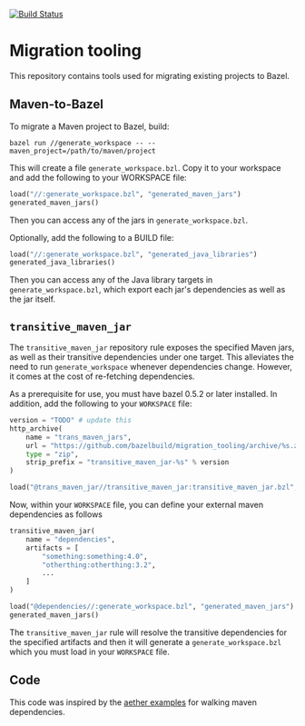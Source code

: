 [![Build Status](http://ci.bazel.io/buildStatus/icon?job=migration-tooling)](http://ci.bazel.io/job/migration-tooling)

# Migration tooling

This repository contains tools used for migrating existing projects to Bazel.

## Maven-to-Bazel

To migrate a Maven project to Bazel, build:

```
bazel run //generate_workspace -- --maven_project=/path/to/maven/project
```

This will create a file `generate_workspace.bzl`. Copy it to your workspace
and add the following to your WORKSPACE file:

``` python
load("//:generate_workspace.bzl", "generated_maven_jars")
generated_maven_jars()
```

Then you can access any of the jars in `generate_workspace.bzl`.

Optionally, add the following to a BUILD file:

``` python
load("//:generate_workspace.bzl", "generated_java_libraries")
generated_java_libraries()
```

Then you can access any of the Java library targets in `generate_workspace.bzl`,
which export each jar's dependencies as well as the jar itself.

## `transitive_maven_jar` 

The `transitive_maven_jar` repository rule exposes the specified Maven jars, as well as their transitive dependencies under one target. This alleviates the need to run
`generate_workspace` whenever dependencies change. However, it comes at the cost of re-fetching dependencies.

As a prerequisite for use, you must have bazel 0.5.2 or later installed. In addition, add the following to your `WORKSPACE` file: 

```python
version = "TODO" # update this
http_archive(
	name = "trans_maven_jars",
	url = "https://github.com/bazelbuild/migration_tooling/archive/%s.zip" % version,
	type = "zip",
	strip_prefix = "transitive_maven_jar-%s" % version
)

load("@trans_maven_jar//transitive_maven_jar:transitive_maven_jar.bzl", "transitive_maven_jar")

```

Now, within your `WORKSPACE` file, you can define your external maven dependencies as follows

```python
transitive_maven_jar(
	name = "dependencies",
	artifacts = [
		"something:something:4.0",
		"otherthing:otherthing:3.2",
		...
	]
)

load("@dependencies//:generate_workspace.bzl", "generated_maven_jars")
generated_maven_jars()
```
The `transitive_maven_jar` rule will resolve the transitive dependencies for the specified artifacts and then it will generate a `generate_workspace.bzl` which you must load in your `WORKSPACE` file.

## Code
This code was inspired by the [aether examples](https://github.com/eclipse/aether-demo/blob/322fa556494335faaf3ad3b7dbe8f89aaaf6222d/aether-demo-snippets/src/main/java/org/eclipse/aether/examples/GetDependencyTree.java) for walking maven dependencies.
